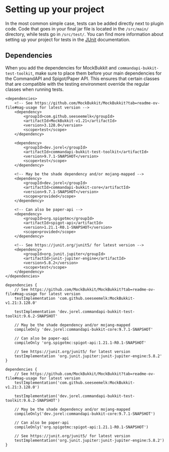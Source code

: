 # Setting up your project

In the most common simple case, tests can be added directly next to plugin code. Code that goes in your final jar file is located in the `/src/main/` directory, while tests go in `/src/test/`. You can find more information about setting up your project for tests in the [JUnit](https://junit.org/junit5/docs/current/user-guide/#overview-getting-started-example-projects) documentation.

## Dependencies

When you add the dependencies for MockBukkit and `commandapi-bukkit-test-toolkit`, make sure to place them before your main dependencies for the CommandAPI and Spigot/Paper API. This ensures that certain classes that are compatible with the testing environment override the regular classes when running tests.

<div class="multi-pre">

```xml,Maven
<dependencies>
    <!-- See https://github.com/MockBukkit/MockBukkit?tab=readme-ov-file#mag-usage for latest version -->
    <dependency>
        <groupId>com.github.seeseemelk</groupId>
        <artifactId>MockBukkit-v1.21</artifactId>
        <version>3.128.0</version>
        <scope>test</scope>
    </dependency>

    <dependency>
        <groupId>dev.jorel</groupId>
        <artifactId>commandapi-bukkit-test-toolkit</artifactId>
        <version>9.7.1-SNAPSHOT</version>
        <scope>test</scope>
    </dependency>

    <!-- May be the shade dependency and/or mojang-mapped -->
    <dependency>
        <groupId>dev.jorel</groupId>
        <artifactId>commandapi-bukkit-core</artifactId>
        <version>9.7.1-SNAPSHOT</version>
        <scope>provided</scope>
    </dependency>

    <!-- Can also be paper-api -->
    <dependency>
        <groupId>org.spigotmc</groupId>
        <artifactId>spigot-api</artifactId>
        <version>1.21.1-R0.1-SNAPSHOT</version>
        <scope>provided</scope>
    </dependency>

    <!-- See https://junit.org/junit5/ for latest version -->
    <dependency>
        <groupId>org.junit.jupiter</groupId>
        <artifactId>junit-jupiter-engine</artifactId>
        <version>5.8.2</version>
        <scope>test</scope>
    </dependency>
</dependencies>
```

```groovy,Gradle_(build.gradle)
dependencies {
    // See https://github.com/MockBukkit/MockBukkit?tab=readme-ov-file#mag-usage for latest version
    testImplementation 'com.github.seeseemelk:MockBukkit-v1.21:3.128.0'

    testImplementation 'dev.jorel.commandapi-bukkit-test-toolkit:9.6.2-SNAPSHOT'

    // May be the shade dependency and/or mojang-mapped
    compileOnly 'dev.jorel:commandapi-bukkit-core:9.7.1-SNAPSHOT'

    // Can also be paper-api
    compileOnly 'org.spigotmc:spigot-api:1.21.1-R0.1-SNAPSHOT'

    // See https://junit.org/junit5/ for latest version
    testImplementation 'org.junit.jupiter:junit-jupiter-engine:5.8.2'
}
```

```kotlin,Kotlin_Gradle_(build.gradle.kts)
dependencies {
    // See https://github.com/MockBukkit/MockBukkit?tab=readme-ov-file#mag-usage for latest version
    testImplementation('com.github.seeseemelk:MockBukkit-v1.21:3.128.0')

    testImplementation('dev.jorel.commandapi-bukkit-test-toolkit:9.6.2-SNAPSHOT')

    // May be the shade dependency and/or mojang-mapped
    compileOnly('dev.jorel:commandapi-bukkit-core:9.7.1-SNAPSHOT')

    // Can also be paper-api
    compileOnly('org.spigotmc:spigot-api:1.21.1-R0.1-SNAPSHOT')

    // See https://junit.org/junit5/ for latest version
    testImplementation('org.junit.jupiter:junit-jupiter-engine:5.8.2')
}
```

</div>
